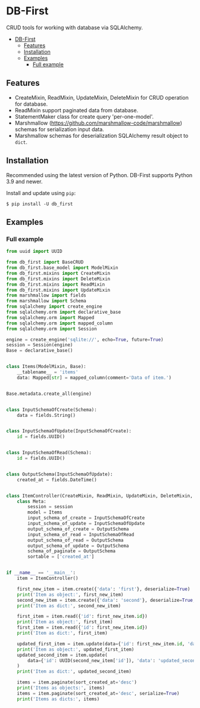 # DB-First

CRUD tools for working with database via SQLAlchemy.

<!--TOC-->

- [DB-First](#db-first)
  - [Features](#features)
  - [Installation](#installation)
  - [Examples](#examples)
    - [Full example](#full-example)

<!--TOC-->

## Features

* CreateMixin, ReadMixin, UpdateMixin, DeleteMixin for CRUD operation for database.
* ReadMixin support paginated data from database.
* StatementMaker class for create query 'per-one-model'.
* Marshmallow (https://github.com/marshmallow-code/marshmallow) schemas for serialization input data.
* Marshmallow schemas for deserialization SQLAlchemy result object to `dict`.

## Installation

Recommended using the latest version of Python. DB-First supports Python 3.9 and newer.

Install and update using `pip`:

```shell
$ pip install -U db_first
```

## Examples

### Full example

```python
from uuid import UUID

from db_first import BaseCRUD
from db_first.base_model import ModelMixin
from db_first.mixins import CreateMixin
from db_first.mixins import DeleteMixin
from db_first.mixins import ReadMixin
from db_first.mixins import UpdateMixin
from marshmallow import fields
from marshmallow import Schema
from sqlalchemy import create_engine
from sqlalchemy.orm import declarative_base
from sqlalchemy.orm import Mapped
from sqlalchemy.orm import mapped_column
from sqlalchemy.orm import Session

engine = create_engine('sqlite://', echo=True, future=True)
session = Session(engine)
Base = declarative_base()


class Items(ModelMixin, Base):
    __tablename__ = 'items'
    data: Mapped[str] = mapped_column(comment='Data of item.')


Base.metadata.create_all(engine)


class InputSchemaOfCreate(Schema):
    data = fields.String()


class InputSchemaOfUpdate(InputSchemaOfCreate):
    id = fields.UUID()


class InputSchemaOfRead(Schema):
    id = fields.UUID()


class OutputSchema(InputSchemaOfUpdate):
    created_at = fields.DateTime()


class ItemController(CreateMixin, ReadMixin, UpdateMixin, DeleteMixin, BaseCRUD):
    class Meta:
        session = session
        model = Items
        input_schema_of_create = InputSchemaOfCreate
        input_schema_of_update = InputSchemaOfUpdate
        output_schema_of_create = OutputSchema
        input_schema_of_read = InputSchemaOfRead
        output_schema_of_read = OutputSchema
        output_schema_of_update = OutputSchema
        schema_of_paginate = OutputSchema
        sortable = ['created_at']


if __name__ == '__main__':
    item = ItemController()

    first_new_item = item.create({'data': 'first'}, deserialize=True)
    print('Item as object:', first_new_item)
    second_new_item = item.create({'data': 'second'}, deserialize=True, serialize=True)
    print('Item as dict:', second_new_item)

    first_item = item.read({'id': first_new_item.id})
    print('Item as object:', first_item)
    first_item = item.read({'id': first_new_item.id})
    print('Item as dict:', first_item)

    updated_first_item = item.update(data={'id': first_new_item.id, 'data': 'updated_first'})
    print('Item as object:', updated_first_item)
    updated_second_item = item.update(
        data={'id': UUID(second_new_item['id']), 'data': 'updated_second'}, serialize=True
    )
    print('Item as dict:', updated_second_item)

    items = item.paginate(sort_created_at='desc')
    print('Items as objects:', items)
    items = item.paginate(sort_created_at='desc', serialize=True)
    print('Items as dicts:', items)


```
